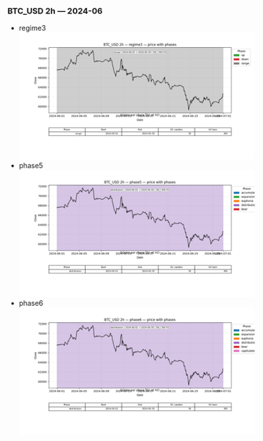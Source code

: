 ### BTC_USD 2h — 2024-06

- regime3
![BTC_USD_2h_regime3_2024-06_phase_price.png](outputs/fourier/phase_monthly/BTC_USD/2h/2024/2024-06/BTC_USD_2h_regime3_2024-06_phase_price.png)
- phase5
![BTC_USD_2h_phase5_2024-06_phase_price.png](outputs/fourier/phase_monthly/BTC_USD/2h/2024/2024-06/BTC_USD_2h_phase5_2024-06_phase_price.png)
- phase6
![BTC_USD_2h_phase6_2024-06_phase_price.png](outputs/fourier/phase_monthly/BTC_USD/2h/2024/2024-06/BTC_USD_2h_phase6_2024-06_phase_price.png)
